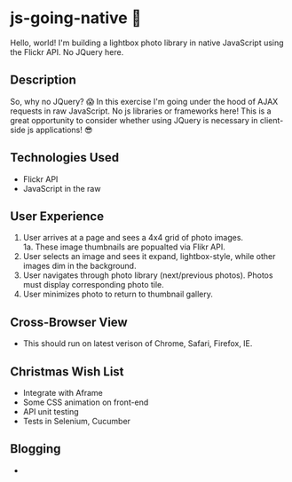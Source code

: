 # js-going-native 👹
Hello, world! I'm building a lightbox photo library in native JavaScript using the Flickr API. No JQuery here. 

## Description 
So, why no JQuery? 😱 In this exercise I'm going under the hood of AJAX requests in raw JavaScript. No js libraries or frameworks here! This is a great opportunity to consider whether using JQuery is necessary in client-side js applications! 😎

## Technologies Used
- Flickr API
- JavaScript in the raw

## User Experience 
1. User arrives at a page and sees a 4x4 grid of photo images.  
1a. These image thumbnails are popualted via Flikr API.
2. User selects an image and sees it expand, lightbox-style, while other images dim in the background. 
3. User navigates through photo library (next/previous photos). Photos must display corresponding photo tile. 
4. User minimizes photo to return to thumbnail gallery. 

## Cross-Browser View
- This should run on latest verison of Chrome, Safari, Firefox, IE.

## Christmas Wish List
- Integrate with Aframe
- Some CSS animation on front-end
- API unit testing
- Tests in Selenium, Cucumber

## Blogging 
- 